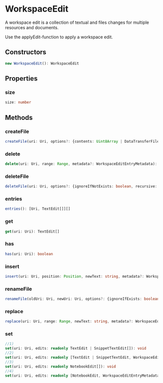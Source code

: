 # WorkspaceEdit

A workspace edit is a collection of textual and files changes for multiple resources and documents.

Use the applyEdit-function to apply a workspace edit.

## Constructors

```typescript
new WorkspaceEdit(): WorkspaceEdit
```

## Properties

### size

```typescript
size: number
```

## Methods

### createFile

```typescript
createFile(uri: Uri, options?: {contents: Uint8Array | DataTransferFile, ignoreIfExists: boolean, overwrite: boolean}, metadata?: WorkspaceEditEntryMetadata): void
```

### delete

```typescript
delete(uri: Uri, range: Range, metadata?: WorkspaceEditEntryMetadata): void
```

### deleteFile

```typescript
deleteFile(uri: Uri, options?: {ignoreIfNotExists: boolean, recursive: boolean}, metadata?: WorkspaceEditEntryMetadata): void
```

### entries

```typescript
entries(): [Uri, TextEdit[]][]
```

### get

```typescript
get(uri: Uri): TextEdit[]
```

### has

```typescript
has(uri: Uri): boolean
```

### insert

```typescript
insert(uri: Uri, position: Position, newText: string, metadata?: WorkspaceEditEntryMetadata): void
```

### renameFile

```typescript
renameFile(oldUri: Uri, newUri: Uri, options?: {ignoreIfExists: boolean, overwrite: boolean}, metadata?: WorkspaceEditEntryMetadata): void
```

### replace

```typescript
replace(uri: Uri, range: Range, newText: string, metadata?: WorkspaceEditEntryMetadata): void
```

### set

```typescript
//1)
set(uri: Uri, edits: readonly TextEdit | SnippetTextEdit[]): void
//2)
set(uri: Uri, edits: readonly [TextEdit | SnippetTextEdit, WorkspaceEditEntryMetadata][]): void
//3)
set(uri: Uri, edits: readonly NotebookEdit[]): void
//4)
set(uri: Uri, edits: readonly [NotebookEdit, WorkspaceEditEntryMetadata][]): void
```

